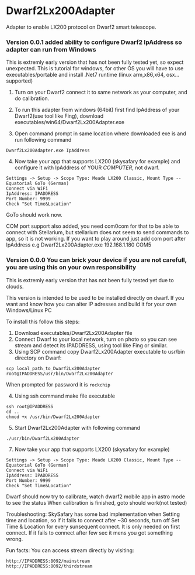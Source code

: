 # Dwarf2Lx200Adapter
Adapter to enable LX200 protocol on Dwarf2 smart telescope. 

### Version 0.0.1 added ability to configure Dwarf2 IpAddress so adapter can run from Windows  
This is extremly early version that has not been fully tested yet, so expect unexpected. 
This is tutorial for windows, for other OS you will have to use executables/portable and install .Net7 runtime (linux arm,x86,x64, osx... supported) 

1. Turn on your Dwarf2 connect it to same network as your computer, and do calibration.

2. To run this adapter from windows (64bit) first find IpAddress of your Dwarf2(use tool like Fing), download executables/win64/Dwarf2Lx200Adapter.exe

3. Open command prompt in same location where downloaded exe is and run following command 
```
Dwarf2Lx200Adapter.exe IpAddress
```
4. Now take your app that supports LX200 (skysafary for example) and configure it with IpAddress of YOUR *COMPUTER*, not dwarf.
  
  ```
  Settings -> Setup -> Scope Type: Meade LX200 Classic, Mount Type -- Equatorial GoTo (German)   
  Connect via WiFi  
  IpAddress: IPADDRESS 
  Port Number: 9999  
  Check "Set Time&Location" 
  ```
  
  GoTo should work now. 
  
  COM port support also added, you need com0com for that to be able to connect with Stellarium, but stellarium does not seem to send commands to app, so it is not working. If you want to play around just add com port after IpAddress e.g Dwarf2Lx200Adapter.exe 192.168.1.180 COM5
 
### Version 0.0.0 You can brick your device if you are not carefull, you are using this on your own responsibility 
This is extremly early version that has not been fully tested yet due to clouds. 

This version is intended to be used to be installed directly on dwarf. If you want and know how you can alter IP adresses and build it for your own Windows/Linux PC 


To install this follow this steps: 

1. Download  executables/Dwarf2Lx200Adapter file
2. Connect Dwarf to your local network, turn on photo so you can see stream and detect its IPADDRESS, using tool like Fing or similar. 
3. Using SCP command copy Dwarf2Lx200Adapter executable to usr/bin directory on Dwarf:

```
scp local_path_to_Dwarf2Lx200Adapter root@IPADDRESS/usr/bin/Dwarf2Lx200Adapter
``` 
When prompted for password it is ```rockchip```

4. Using ssh command make file executable 
```
ssh root@IPADDRESS
cd ..
chmod +x /usr/bin/Dwarf2Lx200Adapter
```
5. Start Dwarf2Lx200Adapter with following command

```
./usr/bin/Dwarf2Lx200Adapter
```

7. Now take your app that supports LX200 (skysafary for example)
  
  ```
  Settings -> Setup -> Scope Type: Meade LX200 Classic, Mount Type -- Equatorial GoTo (German)   
  Connect via WiFi  
  IpAddress: IPADDRESS   
  Port Number: 9999  
  Check "Set Time&Location" 
  ```
  
Dwarf should now try to calibrate, watch dwarf2 mobile app  in astro mode to see the status
When calibration is finished, goto should work(not tested) 


Troubleshooting: 
SkySafary has some bad implementation when Setting time and location, so if it fails to connect after ~30 seconds, turn off Set Time & Location for every sunsequent connect. It is only needed on first connect. 
If it fails to connect after few sec it mens you got something wrong. 

Fun facts: 
You can access stream directly by visiting:
```
http://IPADDRESS:8092/mainstream
http://IPADDRESS:8092/thirdstream
```


